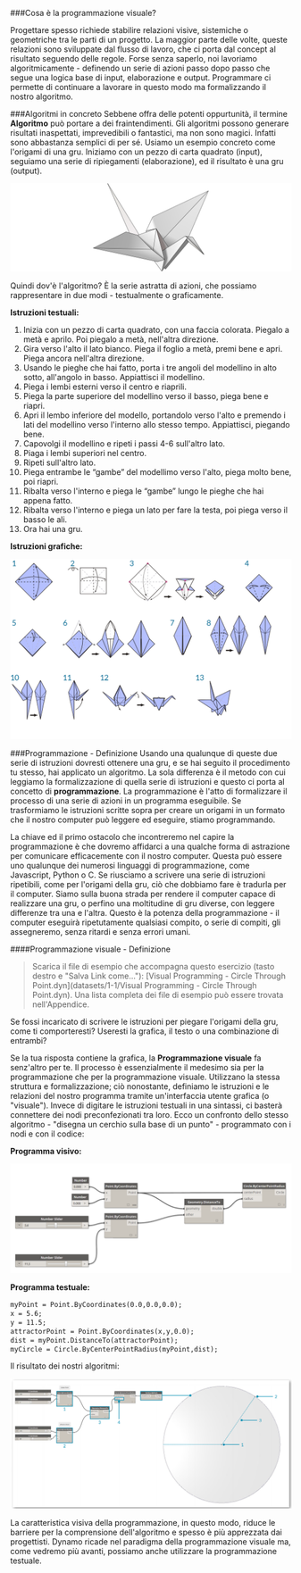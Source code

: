 ###Cosa è la programmazione visuale?

Progettare spesso richiede stabilire relazioni visive, sistemiche o geometriche tra le parti di un progetto. La maggior parte delle volte, queste relazioni sono sviluppate dal flusso di lavoro, che ci porta dal concept al risultato seguendo delle regole. Forse senza saperlo, noi lavoriamo algoritmicamente - definendo un serie di azioni passo dopo passo che segue una logica base di input, elaborazione e output. Programmare ci permette di continuare a lavorare in questo modo ma formalizzando il nostro algoritmo.

###Algoritmi in concreto
Sebbene offra delle potenti oppurtunità, il termine **Algoritmo** può portare a dei fraintendimenti. Gli algoritmi possono generare risultati inaspettati, imprevedibili o fantastici, ma non sono magici. Infatti sono abbastanza semplici di per sé. Usiamo un esempio concreto come l'origami di una gru. Iniziamo con un pezzo di carta quadrato (input), seguiamo una serie di ripiegamenti (elaborazione), ed il risultato è una gru (output).

![Origami Crane](images/1-1/00-OrigamiCrane.png)

Quindi dov'è l'algoritmo? È la serie astratta di azioni, che possiamo rappresentare in due modi - testualmente o graficamente.

**Istruzioni testuali:**

1. Inizia con un pezzo di carta quadrato, con una faccia colorata. Piegalo a metà e aprilo. Poi piegalo a metà, nell'altra direzione.
2. Gira verso l'alto il lato bianco. Piega il foglio a metà, premi bene e apri. Piega ancora nell'altra direzione.
3. Usando le pieghe che hai fatto, porta i tre angoli del modellino in alto sotto, all'angolo in basso. Appiattisci il modellino.
4. Piega i lembi esterni verso il centro e riaprili.
5. Piega la parte superiore del modellino verso il basso, piega bene e riapri.
6. Apri il lembo inferiore del modello, portandolo verso l'alto e premendo i lati del modellino verso l'interno allo stesso tempo. Appiattisci, piegando bene.
7. Capovolgi il modellino e ripeti i passi 4-6 sull'altro lato.
8. Piaga i lembi superiori nel centro.
9. Ripeti sull'altro lato.
10. Piega entrambe le “gambe” del modellimo verso l'alto, piega molto bene, poi riapri.
11. Ribalta verso l'interno e piega le “gambe” lungo le pieghe che hai appena fatto.
12. Ribalta verso l'interno e piega un lato per fare la testa, poi piega verso il basso le ali.
13. Ora hai una gru.

**Istruzioni grafiche:**

![Needs Update- Origami Crane](images/1-1/01-OrigamiCraneInstructions.png)

###Programmazione - Definizione
Usando una qualunque di queste due serie di istruzioni dovresti ottenere una gru, e se hai seguito il procedimento tu stesso, hai applicato un algoritmo. La sola differenza è il metodo con cui leggiamo la formalizzazione di quella serie di istruzioni e questo ci porta al concetto di **programmazione**. La programmazione è l'atto di formalizzare il processo di una serie di azioni in un programma eseguibile. Se trasformiamo le istruzioni scritte sopra per creare un origami in un formato che il nostro computer può leggere ed eseguire, stiamo programmando.

La chiave ed il primo ostacolo che incontreremo nel capire la programmazione è che dovremo affidarci a una qualche forma di astrazione per comunicare efficacemente con il nostro computer. Questa può essere uno qualunque dei numerosi linguaggi di programmazione, come Javascript, Python o C. Se riusciamo a scrivere una serie di istruzioni ripetibili, come per l'origami della gru, ciò che dobbiamo fare è tradurla per il computer. Siamo sulla buona strada per rendere il computer capace di realizzare una gru, o perfino una moltitudine di gru diverse, con leggere differenze tra una e l'altra. Questo è la potenza della programmazione - il computer eseguirà ripetutamente qualsiasi compito, o serie di compiti, gli assegneremo, senza ritardi e senza errori umani.

####Programmazione visuale - Definizione
>Scarica il file di esempio che accompagna questo esercizio (tasto destro e "Salva Link come..."): [Visual Programming - Circle Through Point.dyn](datasets/1-1/Visual Programming - Circle Through Point.dyn). Una lista completa dei file di esempio può essere trovata nell'Appendice.

Se fossi incaricato di scrivere le istruzioni per piegare l'origami della gru, come ti comporteresti? Useresti la grafica, il testo o una combinazione di entrambi?

Se la tua risposta contiene la grafica, la **Programmazione visuale** fa senz'altro per te. Il processo è essenzialmente il medesimo sia per la programmazione che per la programmazione visuale. Utilizzano la stessa struttura e formalizzazione; ciò nonostante, definiamo le istruzioni e le relazioni del nostro programma tramite un'interfaccia utente grafica (o "visuale"). Invece di digitare le istruzioni testuali in una sintassi, ci basterà connettere dei nodi preconfezionati tra loro. Ecco un confronto dello stesso algoritmo - "disegna un cerchio sulla base di un punto" - programmato con i nodi e con il codice:

**Programma visivo:**

![Basic Visual Program ](images/1-1/03-BasicVisualProgram.png)

**Programma testuale:**
```
myPoint = Point.ByCoordinates(0.0,0.0,0.0);
x = 5.6;
y = 11.5;
attractorPoint = Point.ByCoordinates(x,y,0.0);
dist = myPoint.DistanceTo(attractorPoint);
myCircle = Circle.ByCenterPointRadius(myPoint,dist);
```
Il risultato dei nostri algoritmi:

![Circle Through Point ](images/1-1/04-CircleThroughPoint.png)

La caratteristica visiva della programmazione, in questo modo, riduce le barriere per la comprensione dell'algoritmo e spesso è più apprezzata dai progettisti. Dynamo ricade nel paradigma della programmazione visuale ma, come vedremo più avanti, possiamo anche utilizzare la programmazione testuale.

